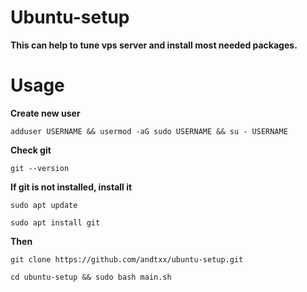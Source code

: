 # Ubuntu-setup

**This can help to tune vps server and install most needed packages.**

# Usage

**Create new user**

```console
adduser USERNAME && usermod -aG sudo USERNAME && su - USERNAME
```

**Check git**

```console
git --version
```

**If git is not installed, install it**

```console
sudo apt update
```

```console
sudo apt install git
```

**Then**

```console
git clone https://github.com/andtxx/ubuntu-setup.git
```

```console
cd ubuntu-setup && sudo bash main.sh
```
